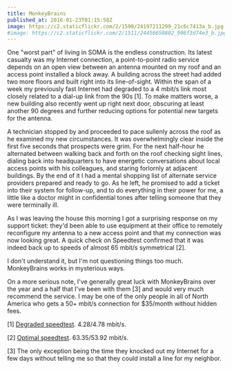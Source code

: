 ```yaml
---
title: MonkeyBrains
published_at: 2016-01-23T01:15:58Z
image: https://c2.staticflickr.com/2/1590/24197211299_21c6c7413a_b.jpg
#image: https://c2.staticflickr.com/2/1511/24456650802_996f3d74e3_b.jpg
---
```


One "worst part" of living in SOMA is the endless construction. Its latest
casualty was my Internet connection, a point-to-point radio service depends on
an open view between an antenna mounted on my roof and an access point
installed a block away. A building across the street had added two more floors
and built right into its line-of-sight. Within the span of a week my previously
fast Internet had degraded to a 4 mbit/s link most closely related to a dial-up
link from the 90s [1]. To make matters worse, a new building also recently went
up right next door, obscuring at least another 90 degrees and further reducing
options for potential new targets for the antenna.

A technician stopped by and proceeded to pace sullenly across the roof as he
examined my new circumstances. It was overwhelmingly clear inside the first
five seconds that prospects were grim. For the next half-hour he alternated
between walking back and forth on the roof checking sight lines, dialing back
into headquarters to have energetic conversations about local access points
with his colleagues, and staring forlornly at adjacent buildings. By the end of
it I had a mental shopping list of alternate service providers prepared and
ready to go. As he left, he promised to add a ticket into their system for
follow-up, and to do everything in their power for me, a little like a doctor
might in confidential tones after telling someone that they were terminally
ill.

As I was leaving the house this morning I got a surprising response on my
support ticket: they'd been able to use equipment at their office to remotely
reconfigure my antenna to a new access point and that my connection was now
looking great. A quick check on Speedtest confirmed that it was indeed back up
to speeds of almost 65 mbit/s symmetrical [2].

I don't understand it, but I'm not questioning things too much. MonkeyBrains
works in mysterious ways.

On a more serious note, I've generally great luck with MonkeyBrains over the
year and a half that I've been with them [3] and would very much recommend the
service. I may be one of the only people in all of North America who gets a 50+
mbit/s connection for $35/month without hidden fees.

[1] <a href="https://drop.brandur.org/monkey-brains-degraded.png">Degraded speedtest</a>. 4.28/4.78 mbit/s.

[2] <a href="https://drop.brandur.org/monkey-brains-optimal.png">Optimal speedtest</a>. 63.35/53.92 mbit/s.

[3] The only exception being the time they knocked out my Internet for a few
days without telling me so that they could install a line for my neighbor.
